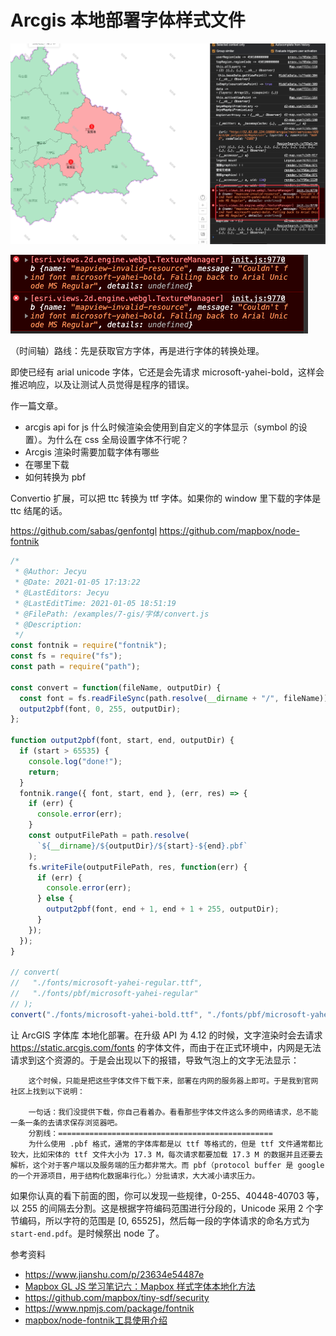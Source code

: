 # Arcgis 本地部署字体样式文件

![](../.vuepress/public/images/2021-01-05-18-53-04.png)

![](../.vuepress/public/images/2021-01-05-18-53-17.png)

（时间轴）路线：先是获取官方字体，再是进行字体的转换处理。

即使已经有 arial unicode 字体，它还是会先请求 microsoft-yahei-bold，这样会推迟响应，以及让测试人员觉得是程序的错误。

作一篇文章。

- arcgis api for js 什么时候渲染会使用到自定义的字体显示（symbol 的设置）。为什么在 css 全局设置字体不行呢？
- Arcgis 渲染时需要加载字体有哪些
- 在哪里下载
- 如何转换为 pbf

Convertio 扩展，可以把 ttc 转换为 ttf 字体。如果你的 window 里下载的字体是 ttc 结尾的话。

https://github.com/sabas/genfontgl
https://github.com/mapbox/node-fontnik

```js
/*
 * @Author: Jecyu
 * @Date: 2021-01-05 17:13:22
 * @LastEditors: Jecyu
 * @LastEditTime: 2021-01-05 18:51:19
 * @FilePath: /examples/7-gis/字体/convert.js
 * @Description:
 */
const fontnik = require("fontnik");
const fs = require("fs");
const path = require("path");

const convert = function(fileName, outputDir) {
  const font = fs.readFileSync(path.resolve(__dirname + "/", fileName));
  output2pbf(font, 0, 255, outputDir);
};

function output2pbf(font, start, end, outputDir) {
  if (start > 65535) {
    console.log("done!");
    return;
  }
  fontnik.range({ font, start, end }, (err, res) => {
    if (err) {
      console.error(err);
    }
    const outputFilePath = path.resolve(
      `${__dirname}/${outputDir}/${start}-${end}.pbf`
    );
    fs.writeFile(outputFilePath, res, function(err) {
      if (err) {
        console.error(err);
      } else {
        output2pbf(font, end + 1, end + 1 + 255, outputDir);
      }
    });
  });
}

// convert(
//   "./fonts/microsoft-yahei-regular.ttf",
//   "./fonts/pbf/microsoft-yahei-regular"
// );
convert("./fonts/microsoft-yahei-bold.ttf", "./fonts/pbf/microsoft-yahei-bold");
```

让 ArcGIS 字体库 本地化部署。在升级 API 为 4.12 的时候，文字渲染时会去请求 https://static.arcgis.com/fonts 的字体文件，而由于在正式环境中，内网是无法请求到这个资源的。于是会出现以下的报错，导致气泡上的文字无法显示：

        这个时候，只能是把这些字体文件下载下来，部署在内网的服务器上即可。于是我到官网社区上找到以下说明：

        一句话：我们没提供下载，你自己看着办。看看那些字体文件这么多的网络请求，总不能一条一条的去请求保存浏览器吧。
        分割线：================================================
        为什么使用 .pbf 格式，通常的字体库都是以 ttf 等格式的，但是 ttf 文件通常都比较大，比如宋体的 ttf 文件大小为 17.3 M，每次请求都要加载 17.3 M 的数据并且还要去解析，这个对于客户端以及服务端的压力都非常大。而 pbf（protocol buffer 是 google 的一个开源项目，用于结构化数据串行化。）分批请求，大大减小请求压力。

如果你认真的看下前面的图，你可以发现一些规律，0-255、40448-40703 等，以 255 的间隔去分割。这是根据字符编码范围进行分段的，Unicode
采用 2 个字节编码，所以字符的范围是 [0, 65525]，然后每一段的字体请求的命名方式为 `start-end.pdf`。是时候祭出 node 了。

参考资料

- https://www.jianshu.com/p/23634e54487e
- [Mapbox GL JS 学习笔记六：Mapbox 样式字体本地化方法](https://zhuanlan.zhihu.com/p/31419736)
- https://github.com/mapbox/tiny-sdf/security
- https://www.npmjs.com/package/fontnik
- [mapbox/node-fontnik工具使用介绍](https://www.jianshu.com/p/23634e54487e)